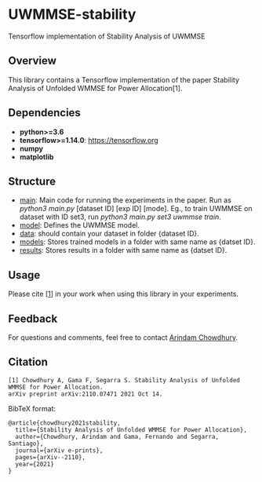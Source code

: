 # UWMMSE-stability
Tensorflow implementation of Stability Analysis of UWMMSE

## Overview
This library contains a Tensorflow implementation of the paper Stability Analysis of Unfolded WMMSE for Power Allocation[1].
## Dependencies

* **python>=3.6**
* **tensorflow>=1.14.0**: https://tensorflow.org
* **numpy**
* **matplotlib**

## Structure
* [main](https://github.com/ArCho48/UWMMSE-MIMO/blob/master/main.py): Main code for running the experiments in the paper. Run as *python3 main.py* \[dataset ID\] \[exp ID\] \[mode\]. Eg., to train UWMMSE on dataset with ID set3, run *python3 main.py set3 uwmmse train*.
* [model](https://github.com/ArCho48/UWMMSE-MIMO/blob/master/model.py): Defines the UWMMSE model.
* [data](https://github.com/ArCho48/UWMMSE-MIMO/tree/master/data): should contain your dataset in folder {dataset ID}. 
* [models](https://github.com/ArCho48/UWMMSE-MIMO/tree/master/models): Stores trained models in a folder with same name as {datset ID}.
* [results](https://github.com/ArCho48/UWMMSE-MIMO/tree/master/results): Stores results in a folder with same name as {datset ID}.

## Usage


Please cite [[1](#citation)] in your work when using this library in your experiments.

## Feedback
For questions and comments, feel free to contact [Arindam Chowdhury](mailto:arindam.chowdhury@rice.edu).

## Citation
```
[1] Chowdhury A, Gama F, Segarra S. Stability Analysis of Unfolded WMMSE for Power Allocation. 
arXiv preprint arXiv:2110.07471 2021 Oct 14.
```

BibTeX format:
```
@article{chowdhury2021stability,
  title={Stability Analysis of Unfolded WMMSE for Power Allocation},
  author={Chowdhury, Arindam and Gama, Fernando and Segarra, Santiago},
  journal={arXiv e-prints},
  pages={arXiv--2110},
  year={2021}
}


```
